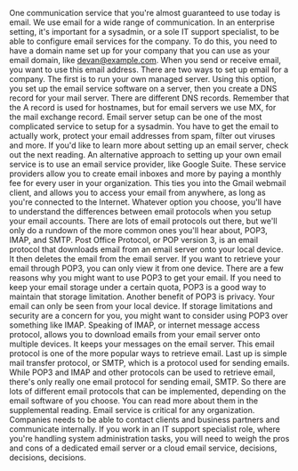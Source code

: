 One communication service that you're
almost guaranteed to use today is email. We use email for
a wide range of communication. In an enterprise setting, it's important
for a sysadmin, or a sole IT support specialist, to be able to configure
email services for the company. To do this,
you need to have a domain name set up for your company that you can use as your
email domain, like devan@example.com. When you send or receive email,
you want to use this email address. There are two ways to set up email for
a company. The first is to run your
own managed server. Using this option, you set up the email
service software on a server, then you create a DNS record for
your mail server. There are different DNS records. Remember that the A record is used for
hostnames, but for email servers we use MX,
for the mail exchange record. Email server setup can be one of the most
complicated service to setup for a sysadmin. You have to get the email
to actually work, protect your email addresses from spam,
filter out viruses and more. If you'd like to learn more about
setting up an email server, check out the next reading. An alternative approach to setting
up your own email service is to use an email service provider,
like Google Suite. These service providers allow
you to create email inboxes and more by paying a monthly fee for
every user in your organization. This ties you into the Gmail webmail
client, and allows you to access your email from anywhere, as long as
you're connected to the Internet. Whatever option you choose, you'll have to
understand the differences between email protocols when you setup
your email accounts. There are lots of email protocols out
there, but we'll only do a rundown of the more common ones you'll hear about,
POP3, IMAP, and SMTP. Post Office Protocol, or POP version 3,
is an email protocol that downloads email from an email
server onto your local device. It then deletes the email
from the email server. If you want to retrieve
your email through POP3, you can only view it from one device. There are a few reasons why you might
want to use POP3 to get your email. If you need to keep your email
storage under a certain quota, POP3 is a good way to maintain
that storage limitation. Another benefit of POP3 is privacy. Your email can only be seen
from your local device. If storage limitations and
security are a concern for you, you might want to consider
using POP3 over something like IMAP. Speaking of IMAP, or
internet message access protocol, allows you to download emails from your
email server onto multiple devices. It keeps your messages
on the email server. This email protocol is one of the more
popular ways to retrieve email. Last up is simple mail transfer protocol,
or SMTP, which is a protocol used for
sending emails. While POP3 and IMAP and other protocols
can be used to retrieve email, there's only really one email protocol for
sending email, SMTP. So there are lots of different email
protocols that can be implemented, depending on the email
software of you choose. You can read more about them
in the supplemental reading. Email service is critical for
any organization. Companies needs to be able to contact
clients and business partners and communicate internally. If you work in an IT support specialist
role, where you're handling system administration tasks, you will need to
weigh the pros and cons of a dedicated email server or a cloud email service,
decisions, decisions, decisions.